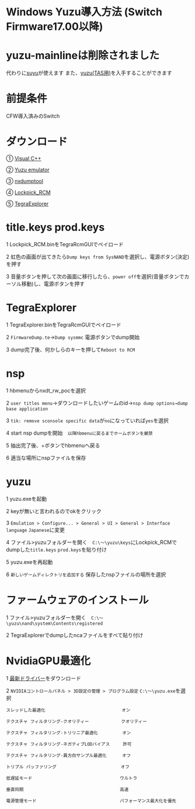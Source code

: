 # Windows Yuzu導入方法 (Switch Firmware17.00以降)
# yuzu-mainlineは削除されました
代わりに[suyu](https://git.suyu.dev/suyu/suyu/releases)が使えます
また、[yuzu(TAS用)](https://tas.monsterdruide.one/yuzu/)を入手することができます
# 前提条件
CFW導入済みのSwitch

# ダウンロード
① [Visual C++](https://learn.microsoft.com/ja-JP/cpp/windows/latest-supported-vc-redist?view=msvc-170#:~:text=https%3A//aka.ms/vs/17/release/vc_redist.x64.exe)

② [Yuzu emulator](https://yuzu-emu.org/downloads/)

③ [nxdumptool](https://github.com/DarkMatterCore/nxdumptool/releases/tag/rewrite-prerelease)

④ [Lockpick_RCM](https://vps.suchmeme.nl/git/mudkip/Lockpick_RCM/releases)

⑤ [TegraExplorer](https://github.com/suchmememanyskill/TegraExplorer/releases/latest)


# title.keys prod.keys
1 Lockpick_RCM.binをTegraRcmGUIでペイロード

2 虹色の画面が出てきたら`Dump keys from SysNAND`を選択し、電源ボタン(決定)を押す

3 音量ボタンを押して次の画面に移行したら、`power off`を選択(音量ボタンでカーソル移動)し、電源ボタンを押す

# TegraExplorer
1 TegraExplorer.binをTegraRcmGUIでペイロード

2 `FirmwareDump.te`→`Dump sysmmc` 電源ボタンでdump開始

3 dump完了後、何かしらのキーを押して`Reboot to RCM`

# nsp
1 hbmenuからnxdt_rw_pocを選択

2 `user titles menu`→ダウンロードしたいゲームのid→`nsp dump options→dump base application`

3 `tik: remove sconsole specific data`が`no`になっていれば`yes`を選択

4 start nsp dumpを開始　`以降hbmenuに戻るまでホームボタンを厳禁`

5 抽出完了後、+ボタンでhbmenuへ戻る

6 適当な場所にnspファイルを保存

# yuzu
1 yuzu.exeを起動

2 keyが無いと言われるのでokをクリック

3 `Emulation > Configure... > General > UI > General > Interface language` `Japanese`に変更

4 ファイル>yuzuフォルダーを開く　`C:\～\yuzu\keys`にLockpick_RCMでdumpした`title.keys` `prod.keys`を貼り付け

5 yuzu.exeを再起動

6 `新しいゲームディレクトリを追加する` 保存したnspファイルの場所を選択

# ファームウェアのインストール 
1 ファイル>yuzuフォルダーを開く　`C:\～\yuzu\nand\system\Contents\registered`

2 TegraExplorerでdumpしたncaファイルをすべて貼り付け

# NvidiaGPU最適化
1 [最新ドライバー](https://www.nvidia.co.jp/Download/index.aspx?lang=jp)をダウンロード

2 `NVIDIAコントロールパネル > 3D設定の管理 > プログラム設定` `C:\～\yuzu.exe`を選択

```
スレッドした最適化　　　　　　　　　　　　  　　    オン
```
```
テクスチャ フィルタリング-クオリティー　　  　　  　クオリティー
```
```
テクスチャ フィルタリング-トリリニア最適化  　　    オン
```
```
テクスチャ フィルタリング-ネガティブLODバイアス     許可
```
```
テクスチャ フィルタリング-異方向サンプル最適化      オフ
```
```
トリプル バッファリング　　　　　　　　　　　　   　オフ
```
```
低遅延モード　　　　　　　　　　　　　　　　　　　  ウルトラ
```
```
垂直同期　　　　　　　　　　　　　　　　　　　　　  高速
```
```
電源管理モード　　　　　　　　　　　　　　　　　　  パフォーマンス最大化を優先
```

